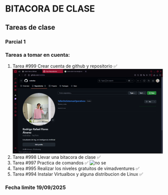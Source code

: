 # BITACORA DE CLASE
## Tareas de clase
### Parcial 1
### Tareas a tomar en cuenta: 

1. Tarea #999 Crear cuenta de github y repositorio ✅
![Alt text](https://github.com/rodrafaa/TallerDeSistemasOperativos/blob/main/Cuenta%20Git%20y%20Repositorio.png?raw=true)
3. Tarea #998 Llevar una bitacora de clase ✅
4. Tarea #997 Practica de comandos ✅
![no se](https://github.com/rodrafaa/TallerDeSistemasOperativos/blob/main/Tarea%20-%20pr%C3%A1tica%20de%20comands.jpeg?raw=true)
6. Tarea #995 Realizar los niveles gratuitos de vimadventures ✅
7. Tarea #994 Instalar Virtualbox y alguna distribucion de Linux ✅

### Fecha limite 19/09/2025

